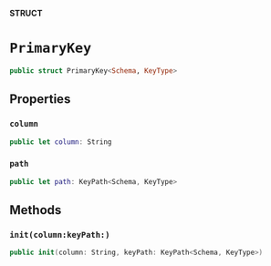 **STRUCT**

# `PrimaryKey`

```swift
public struct PrimaryKey<Schema, KeyType>
```

## Properties
### `column`

```swift
public let column: String
```

### `path`

```swift
public let path: KeyPath<Schema, KeyType>
```

## Methods
### `init(column:keyPath:)`

```swift
public init(column: String, keyPath: KeyPath<Schema, KeyType>)
```
